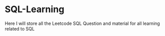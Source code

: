# SQL-Learning
Here I will store all the Leetcode SQL Question and material for all learning related to SQL
